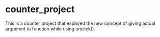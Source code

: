 # counter_project
This is a counter project that explored the new concept of giving actual argument to function while using onclick(). 
